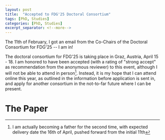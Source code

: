 ```yaml
---
layout: post
title:  "Accepted to FDG'25 Doctoral Consortium"
tags: [PhD, Studies]
categories: [PhD, Studies]
excerpt_separator: <!--more-->
---
```


The 11th of February, I got an email from the Co-Chairs of the Doctoral Consortium for FDG'25 -- I am in!

<!--more-->

The doctoral consortium for FDG'25 is taking place in Graz, Austria, April 15 - 18. I am honored to have been accepted (with a rating of "strong accept" as recommendation from the anonymous reviewer) to this event, although I will not be able to attend in person[^personal_reason]. Instead, it is my hope that I can attend online this year, as outlined in the information before application is sent in, and apply for another consortium in the not-to-far future where I can be present.



[^personal_reason]: I am actually becoming a father for the second time, with expected delivery date the 16th of April, pushed forward from the initial 11th

# The Paper
<object data="{{ site.url }}{{ site.baseurl }}/assets/pdfs/2025_FDGApplication.pdf#view=FitH" width="1000" height="1000" type="application/pdf"></object>
